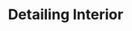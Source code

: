 ---
title: Detailing Interior
shortDescription: This is a short description
imagePath: /porsche_red.jpeg
price: 700
order: 1
---